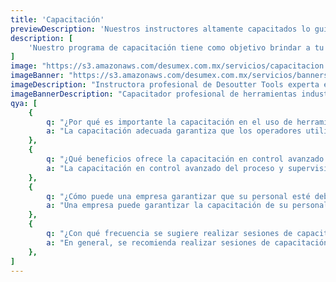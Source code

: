 ```yaml
---
title: 'Capacitación'
previewDescription: 'Nuestros instructores altamente capacitados lo guiarán a través de los fundamentos de las herramientas de torque, las mejores prácticas en su uso y las técnicas de calibración.'
description: [
    'Nuestro programa de capacitación tiene como objetivo brindar a tu equipo el conocimiento técnico y las habilidades prácticas necesarias para maximizar la eficiencia en el uso de herramientas fundamentales en tu entorno industrial.',
]
image: "https://s3.amazonaws.com/desumex.com.mx/servicios/capacitacion.jpg"
imageBanner: "https://s3.amazonaws.com/desumex.com.mx/servicios/banners/banner-capacitacion.png"
imageDescription: "Instructora profesional de Desoutter Tools experta en herramientas industrial realizando capacitación a un ingeniero en instalaciones de una empresa"
imageBannerDescription: "Capacitador profesional de herramientas industriales, en fabrica industrial capacitando a empleado de una empresa"
qya: [
    {
        q: "¿Por qué es importante la capacitación en el uso de herramientas industriales, especialmente en entornos automatizados?",
        a: "La capacitación adecuada garantiza que los operadores utilicen las herramientas de manera segura y efectiva, minimizando riesgos y maximizando la eficiencia en procesos automatizados.",
    },
    {
        q: "¿Qué beneficios ofrece la capacitación en control avanzado del proceso y supervisión en directo?",
        a: "La capacitación en control avanzado del proceso y supervisión en directo permite a los operadores detectar problemas de manera temprana, optimizar la producción y reducir tiempos de inactividad no planificados.",
    },
    {
        q: "¿Cómo puede una empresa garantizar que su personal esté debidamente capacitado en el uso de herramientas de apriete?",
        a: "Una empresa puede garantizar la capacitación de su personal mediante programas de formación regulares, evaluaciones de competencia y acceso a recursos de aprendizaje actualizados, lo que mejora la eficiencia y la seguridad en el lugar de trabajo.",
    },
    {
        q: "¿Con qué frecuencia se sugiere realizar sesiones de capacitación?",
        a: "En general, se recomienda realizar sesiones de capacitación de forma periódica, con intervalos adecuados para abordar nuevas tecnologías, actualizaciones normativas y las necesidades particulares del personal. Muchas empresas eligen llevar a cabo programas de capacitación anuales o semestrales como una práctica habitual.",
    },
]
---
```

